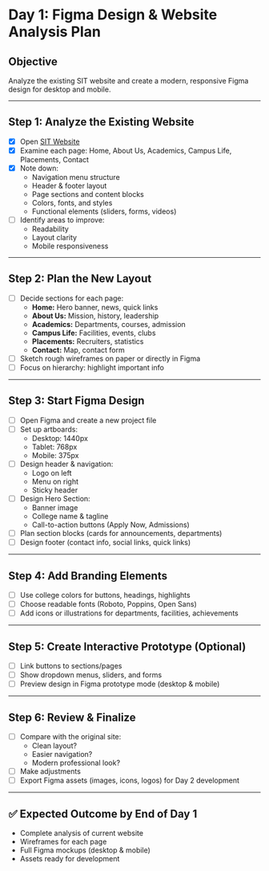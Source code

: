# Day 1: Figma Design & Website Analysis Plan

## Objective
Analyze the existing SIT website and create a modern, responsive Figma design for desktop and mobile.

---

## Step 1: Analyze the Existing Website
- [x] Open [SIT Website](https://www.sittrichy.in/)
- [x] Examine each page: Home, About Us, Academics, Campus Life, Placements, Contact
- [x] Note down:
  - Navigation menu structure
  - Header & footer layout
  - Page sections and content blocks
  - Colors, fonts, and styles
  - Functional elements (sliders, forms, videos)
- [ ] Identify areas to improve:
  - Readability
  - Layout clarity
  - Mobile responsiveness

---

## Step 2: Plan the New Layout
- [ ] Decide sections for each page:
  - **Home:** Hero banner, news, quick links
  - **About Us:** Mission, history, leadership
  - **Academics:** Departments, courses, admission
  - **Campus Life:** Facilities, events, clubs
  - **Placements:** Recruiters, statistics
  - **Contact:** Map, contact form
- [ ] Sketch rough wireframes on paper or directly in Figma
- [ ] Focus on hierarchy: highlight important info

---

## Step 3: Start Figma Design
- [ ] Open Figma and create a new project file
- [ ] Set up artboards:
  - Desktop: 1440px
  - Tablet: 768px
  - Mobile: 375px
- [ ] Design header & navigation:
  - Logo on left
  - Menu on right
  - Sticky header
- [ ] Design Hero Section:
  - Banner image
  - College name & tagline
  - Call-to-action buttons (Apply Now, Admissions)
- [ ] Plan section blocks (cards for announcements, departments)
- [ ] Design footer (contact info, social links, quick links)

---

## Step 4: Add Branding Elements
- [ ] Use college colors for buttons, headings, highlights
- [ ] Choose readable fonts (Roboto, Poppins, Open Sans)
- [ ] Add icons or illustrations for departments, facilities, achievements

---

## Step 5: Create Interactive Prototype (Optional)
- [ ] Link buttons to sections/pages
- [ ] Show dropdown menus, sliders, and forms
- [ ] Preview design in Figma prototype mode (desktop & mobile)

---

## Step 6: Review & Finalize
- [ ] Compare with the original site:
  - Clean layout?
  - Easier navigation?
  - Modern professional look?
- [ ] Make adjustments
- [ ] Export Figma assets (images, icons, logos) for Day 2 development

---

## ✅ Expected Outcome by End of Day 1
- Complete analysis of current website
- Wireframes for each page
- Full Figma mockups (desktop & mobile)
- Assets ready for development
